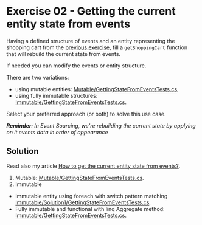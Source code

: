 # Exercise 02 - Getting the current entity state from events

Having a defined structure of events and an entity representing the shopping cart from the [previous exercise](../e01_events_definition), fill a `getShoppingCart` function that will rebuild the current state from events.

If needed you can modify the events or entity structure.

There are two variations:
- using mutable entities: [Mutable/GettingStateFromEventsTests.cs](./mutable/GettingStateFromEventsTests.java),
- using fully immutable structures: [Immutable/GettingStateFromEventsTests.cs](./immutable/GettingStateFromEventsTests.java).

Select your preferred approach (or both) to solve this use case.

_**Reminder**: In Event Sourcing, we're rebuilding the current state by applying on it events data in order of appearance_

## Solution

Read also my article [How to get the current entity state from events?](https://event-driven.io/en/how_to_get_the_current_entity_state_in_event_sourcing/?utm_source=event_sourcing_java_workshop).

1. Mutable: [Mutable/GettingStateFromEventsTests.cs](./mutable/GettingStateFromEventsTests.java).
2. Immutable
* Immutable entity using foreach with switch pattern matching [Immutable/Solution1/GettingStateFromEventsTests.cs](./immutable/solution1/GettingStateFromEventsTests.java).
* Fully immutable and functional with linq Aggregate method: [Immutable/GettingStateFromEventsTests.cs](./immutable/solution2/GettingStateFromEventsTests.java).
